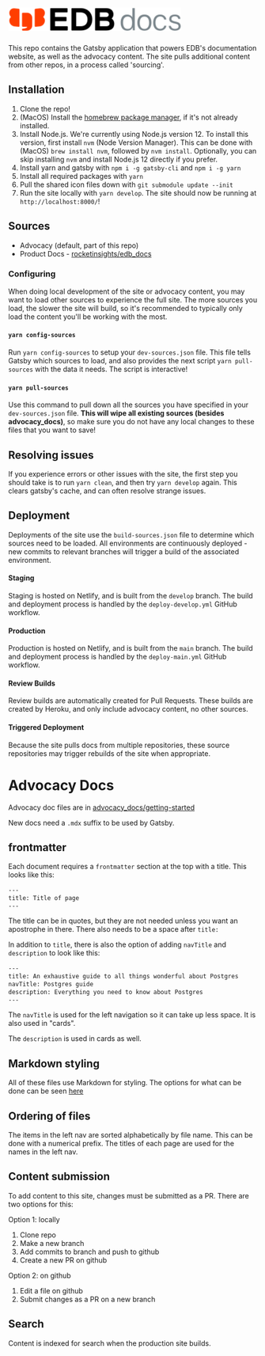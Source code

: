 # <img src="static/images/edb-docs-logo-dark.svg" alt='EDB Docs' width="350">

This repo contains the Gatsby application that powers EDB's documentation website, as well as the advocacy content. The site pulls additional content from other repos, in a process called 'sourcing'.

## Installation
1. Clone the repo!
2. (MacOS) Install the [homebrew package manager](https://brew.sh/), if it's not already installed.
3. Install Node.js. We're currently using Node.js version 12. To install this version, first install `nvm` (Node Version Manager). This can be done with (MacOS) `brew install nvm`, followed by `nvm install`. Optionally, you can skip installing `nvm` and install Node.js 12 directly if you prefer.
4. Install yarn and gatsby with `npm i -g gatsby-cli` and `npm i -g yarn`
5. Install all required packages with `yarn`
6. Pull the shared icon files down with `git submodule update --init`
7. Run the site locally with `yarn develop`. The site should now be running at `http://localhost:8000/`!

## Sources
- Advocacy (default, part of this repo)
- Product Docs - [rocketinsights/edb_docs](rocketinsights/edb_docs)

### Configuring
When doing local development of the site or advocacy content, you may want to load other sources to experience the full site. The more sources you load, the slower the site will build, so it's recommended to typically only load the content you'll be working with the most.

#### `yarn config-sources`
Run `yarn config-sources` to setup your `dev-sources.json` file. This file tells Gatsby  which sources to load, and also provides the next script `yarn pull-sources` with the data it needs. The script is interactive!

#### `yarn pull-sources`
Use this command to pull down all the sources you have specified in your `dev-sources.json` file. **This will wipe all existing sources (besides advocacy_docs)**, so make sure you do not have any local changes to these files that you want to save!

## Resolving issues

If you experience errors or other issues with the site, the first step you should take is to run `yarn clean`, and then try `yarn develop` again. This clears gatsby's cache, and can often resolve strange issues.

## Deployment

Deployments of the site use the `build-sources.json` file to determine which sources need to be loaded. All environments are continuously deployed - new commits to relevant branches will trigger a build of the associated environment.

#### Staging
Staging is hosted on Netlify, and is built from the `develop` branch. The build and deployment process is handled by the `deploy-develop.yml` GitHub workflow.

#### Production
Production is hosted on Netlify, and is built from the `main` branch. The build and deployment process is handled by the `deploy-main.yml` GitHub workflow.

#### Review Builds
Review builds are automatically created for Pull Requests. These builds are created by Heroku, and only include advocacy content, no other sources.

#### Triggered Deployment
Because the site pulls docs from multiple repositories, these source repositories may trigger rebuilds of the site when appropriate.

# Advocacy Docs
Advocacy doc files are in [advocacy_docs/getting-started](https://github.com/rocketinsights/edb_docs_advocacy/tree/master/advocacy_docs/getting-started)

New docs need a `.mdx` suffix to be used by Gatsby.

## frontmatter

Each document requires a `frontmatter` section at the top with a title. This looks like this:

```
---
title: Title of page
---
```

The title can be in quotes, but they are not needed unless you want an apostrophe in there. There also needs to be a space after `title:`

In addition to `title`, there is also the option of adding `navTitle` and `description` to look like this:

```
---
title: An exhaustive guide to all things wonderful about Postgres
navTitle: Postgres guide
description: Everything you need to know about Postgres
---
```

The `navTitle` is used for the left navigation so it can take up less space. It is also used in "cards".

The `description` is used in cards as well.

## Markdown styling

All of these files use Markdown for styling. The options for what can be done can be seen [here](https://github.com/rocketinsights/edb_docs_advocacy/blob/master/docs/playground/1/01_examples/index.mdx)

## Ordering of files

The items in the left nav are sorted alphabetically by file name. This can be done with a numerical prefix. The titles of each page are used for the names in the left nav.

## Content submission

To add content to this site, changes must be submitted as a PR. There are two options for this:

Option 1: locally

1. Clone repo
2. Make a new branch
3. Add commits to branch and push to github
4. Create a new PR on github

Option 2: on github

1. Edit a file on github
2. Submit changes as a PR on a new branch

## Search

Content is indexed for search when the production site builds.
